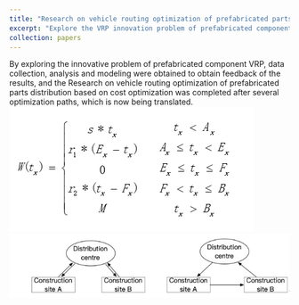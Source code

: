 ```yaml
---
title: "Research on vehicle routing optimization of prefabricated parts distribution based on cost optimization"
excerpt: "Explore the VRP innovation problem of prefabricated components, collect data, analyze and model to obtain the feedback of the results, and obtain the optimal path after multiple optimizations."
collection: papers
---
```


By exploring the innovative problem of prefabricated component VRP, data collection, analysis and modeling were obtained to obtain feedback of the results, and the Research on vehicle routing optimization of prefabricated parts distribution based on cost optimization was completed after several optimization paths, which is now being translated.
<br/><img src='/images/VRP paper1.png'><br/><img src='/images/VRP paper2.png'>

